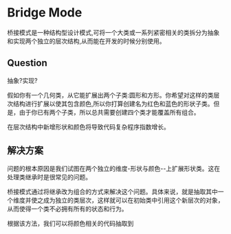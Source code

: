 # Bridge Mode

桥接模式是一种结构型设计模式,可将一个大类或一系列紧密相关的类拆分为抽象和实现两个独立的层次结构,从而能在开发的时候分别使用。

## Question

抽象?实现?

假如你有一个几何类，从它能扩展出两个子类:圆形和方形。你希望对这样的类层次结构进行扩展以使其包含颜色,所以你打算创建名为红色和蓝色的形状子类。但是，由于你已有两个子类，所以总共需要创建四个类才能覆盖所有组合。

在层次结构中新增形状和颜色将导致代码复杂程序指数增长。

## 解决方案

问题的根本原因是我们试图在两个独立的维度-形状与颜色--上扩展形状类。这在处理类继承时是很常见的问题。

桥接模式通过将继承改为组合的方式来解决这个问题。具体来说，就是抽取其中一个维度并使之成为独立的类层次，这样就可以在初始类中引用这个新层次的对象，从而使得一个类不必拥有所有的状态和行为。

根据该方法，我们可以将颜色相关的代码抽取到